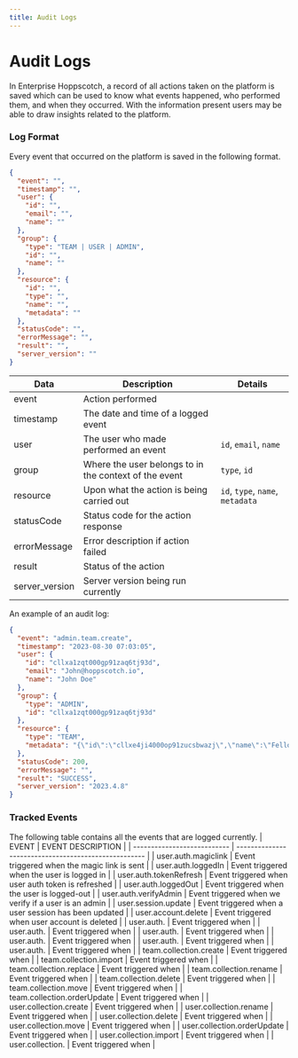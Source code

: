 ```yaml
---
title: Audit Logs
---
```


# Audit Logs

In Enterprise Hoppscotch, a record of all actions taken on the platform is saved which can be used to know what events happened, who performed them, and when they occurred. With the information present users may be able to draw insights related to the platform.

### Log Format

Every event that occurred on the platform is saved in the following format.

```json
{
  "event": "",
  "timestamp": "",
  "user": {
    "id": "",
    "email": "",
    "name": ""
  },
  "group": {
    "type": "TEAM | USER | ADMIN",
    "id": "",
    "name": ""
  },
  "resource": {
    "id": "",
    "type": "",
    "name": "",
    "metadata": ""
  },
  "statusCode": "",
  "errorMessage": "",
  "result": "",
  "server_version": ""
}
```

| Data           | Description                                           | Details                          |
| -------------- | ----------------------------------------------------- | -------------------------------- |
| event          | Action performed                                      |                                  |
| timestamp      | The date and time of a logged event                   |                                  |
| user           | The user who made performed an event                  | `id`, `email`, `name`            |
| group          | Where the user belongs to in the context of the event | `type`, `id`                     |
| resource       | Upon what the action is being carried out             | `id`, `type`, `name`, `metadata` |
| statusCode     | Status code for the action response                   |                                  |
| errorMessage   | Error description if action failed                    |                                  |
| result         | Status of the action                                  |                                  |
| server_version | Server version being run currently                    |                                  |

An example of an audit log:

```json
{
  "event": "admin.team.create",
  "timestamp": "2023-08-30 07:03:05",
  "user": {
    "id": "cllxa1zqt000gp91zaq6tj93d",
    "email": "John@hoppscotch.io",
    "name": "John Doe"
  },
  "group": {
    "type": "ADMIN",
    "id": "cllxa1zqt000gp91zaq6tj93d"
  },
  "resource": {
    "type": "TEAM",
    "metadata": "{\"id\":\"cllxe4ji4000op91zucsbwazj\",\"name\":\"Fellowship of the Hopp\"}"
  },
  "statusCode": 200,
  "errorMessage": "",
  "result": "SUCCESS",
  "server_version": "2023.4.8"
}
```

### Tracked Events

The following table contains all the events that are logged currently.
| EVENT                       | EVENT DESCRIPTION                                    |
| --------------------------- | ---------------------------------------------------- |
| user.auth.magiclink         | Event triggered when the magic link is sent          |
| user.auth.loggedIn          | Event triggered when the user is logged in           |
| user.auth.tokenRefresh      | Event triggered when user auth token is refreshed    |
| user.auth.loggedOut         | Event triggered when the user is logged-out          |
| user.auth.verifyAdmin       | Event triggered when we verify if a user is an admin |
| user.session.update         | Event triggered when a user session has been updated |
| user.account.delete         | Event triggered when user account is deleted         |
| user.auth.                  | Event triggered when                                 |
| user.auth.                  | Event triggered when                                 |
| user.auth.                  | Event triggered when                                 |
| user.auth.                  | Event triggered when                                 |
| user.auth.                  | Event triggered when                                 |
| user.auth.                  | Event triggered when                                 |
| team.collection.create      | Event triggered when                                 |
| team.collection.import      | Event triggered when                                 |
| team.collection.replace     | Event triggered when                                 |
| team.collection.rename      | Event triggered when                                 |
| team.collection.delete      | Event triggered when                                 |
| team.collection.move        | Event triggered when                                 |
| team.collection.orderUpdate | Event triggered when                                 |
| user.collection.create      | Event triggered when                                 |
| user.collection.rename      | Event triggered when                                 |
| user.collection.delete      | Event triggered when                                 |
| user.collection.move        | Event triggered when                                 |
| user.collection.orderUpdate | Event triggered when                                 |
| user.collection.import      | Event triggered when                                 |
| user.collection.            | Event triggered when                                 |
